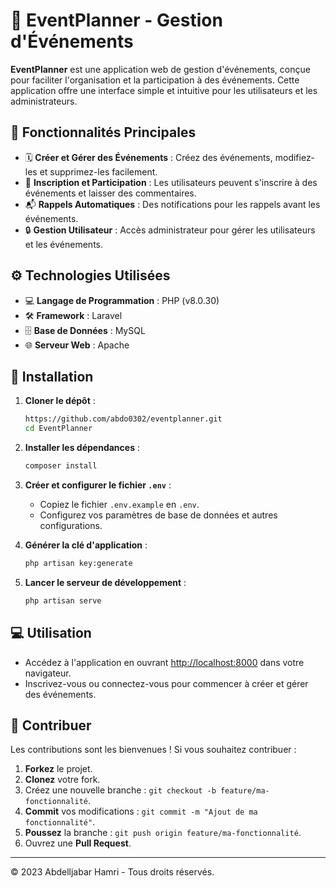 
# 🎉 EventPlanner - Gestion d'Événements

**EventPlanner** est une application web de gestion d'événements, conçue pour faciliter l'organisation et la participation à des événements. Cette application offre une interface simple et intuitive pour les utilisateurs et les administrateurs.

## 🌟 Fonctionnalités Principales
- 🗓️ **Créer et Gérer des Événements** : Créez des événements, modifiez-les et supprimez-les facilement.
- 👥 **Inscription et Participation** : Les utilisateurs peuvent s'inscrire à des événements et laisser des commentaires.
- 📬 **Rappels Automatiques** : Des notifications pour les rappels avant les événements.
- 🔒 **Gestion Utilisateur** : Accès administrateur pour gérer les utilisateurs et les événements.

## ⚙️ Technologies Utilisées
- 💻 **Langage de Programmation** : PHP (v8.0.30)
- 🛠️ **Framework** : Laravel
- 🗄️ **Base de Données** : MySQL
- 🌐 **Serveur Web** : Apache

## 🚀 Installation

1. **Cloner le dépôt** :
   ```bash
   https://github.com/abdo0302/eventplanner.git
   cd EventPlanner
   ```

2. **Installer les dépendances** :
   ```bash
   composer install
   ```

3. **Créer et configurer le fichier `.env`** :
   - Copiez le fichier `.env.example` en `.env`.
   - Configurez vos paramètres de base de données et autres configurations.

4. **Générer la clé d'application** :
   ```bash
   php artisan key:generate
   ```

5. **Lancer le serveur de développement** :
   ```bash
   php artisan serve
   ```

## 💻 Utilisation

- Accédez à l'application en ouvrant [http://localhost:8000](http://localhost:8000) dans votre navigateur.
- Inscrivez-vous ou connectez-vous pour commencer à créer et gérer des événements.

## 📝 Contribuer
Les contributions sont les bienvenues ! Si vous souhaitez contribuer :
1. **Forkez** le projet.
2. **Clonez** votre fork.
3. Créez une nouvelle branche : `git checkout -b feature/ma-fonctionnalité`.
4. **Commit** vos modifications : `git commit -m "Ajout de ma fonctionnalité"`.
5. **Poussez** la branche : `git push origin feature/ma-fonctionnalité`.
6. Ouvrez une **Pull Request**.

---

© 2023 Abdelljabar Hamri - Tous droits réservés.
